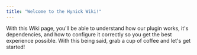 ```yaml
---
title: "Welcome to the Hynick Wiki!"
---
```


With this Wiki page, you'll be able to understand how our plugin works, it's dependencies, and how to configure it correctly so you get the best experience possible. With this being said, grab a cup of coffee and let's get started!